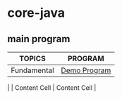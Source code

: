 # core-java 
## main program
 TOPICS  | PROGRAM |
| ------------- | ------------- |
| Fundamental  | [ Demo Program](https://github.com/krushidj/core-java/blob/master/src/org/core/fundamental/JavaDemo%24.java)
|
| Content Cell  | Content Cell  |
